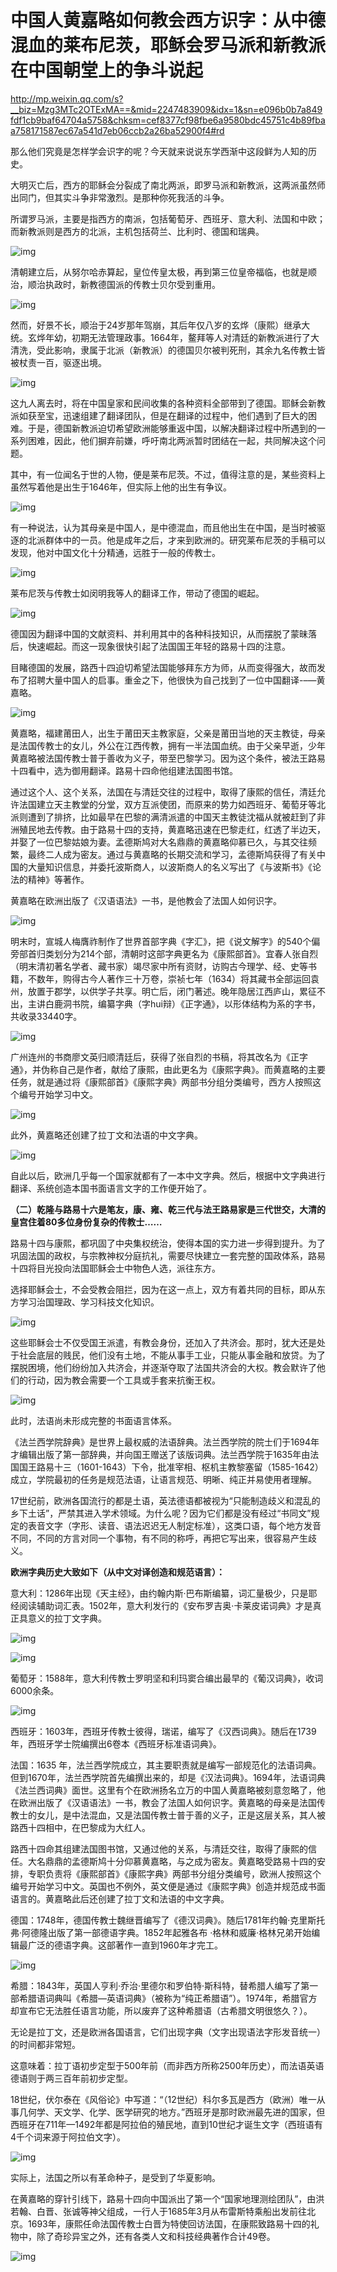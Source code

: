 
# 中国人黄嘉略如何教会西方识字：从中德混血的莱布尼茨，耶稣会罗马派和新教派在中国朝堂上的争斗说起

<http://mp.weixin.qq.com/s?__biz=Mzg3MTc2OTExMA==&mid=2247483909&idx=1&sn=e096b0b7a849fdf1cb9baf64704a5758&chksm=cef8377cf98fbe6a9580bdc45751c4b89fbaa758171587ec67a541d7eb06ccb2a26ba52900f4#rd>

那么他们究竟是怎样学会识字的呢？今天就来说说东学西渐中这段鲜为人知的历史。

大明灭亡后，西方的耶稣会分裂成了南北两派，即罗马派和新教派，这两派虽然师出同门，但其实斗争非常激烈。是那种你死我活的斗争。

所谓罗马派，主要是指西方的南派，包括葡萄牙、西班牙、意大利、法国和中欧；而新教派则是西方的北派，主机包括荷兰、比利时、德国和瑞典。

![img](./img/101-0.jpeg)

清朝建立后，从努尔哈赤算起，皇位传皇太极，再到第三位皇帝福临，也就是顺治，顺治执政时，新教德国派的传教士贝尔受到重用。

![img](./img/101-1.jpeg)

然而，好景不长，顺治于24岁那年驾崩，其后年仅八岁的玄烨（康熙）继承大统。玄烨年幼，初期无法管理政事。1664年，鳌拜等人对清廷的新教派进行了大清洗，受此影响，隶属于北派（新教派）的德国贝尔被判死刑，其余九名传教士皆被杖责一百，驱逐出境。

![img](./img/101-2.jpeg)

这九人离去时，将在中国皇家和民间收集的各种资料全部带到了德国。耶稣会新教派如获至宝，迅速组建了翻译团队，但是在翻译的过程中，他们遇到了巨大的困难。于是，德国新教派迫切希望欧洲能够重返中国，以解决翻译过程中所遇到的一系列困难，因此，他们摒弃前嫌，呼吁南北两派暂时团结在一起，共同解决这个问题。

其中，有一位闻名于世的人物，便是莱布尼茨。不过，值得注意的是，某些资料上虽然写着他是出生于1646年，但实际上他的出生有争议。

![img](./img/101-3.jpeg)

有一种说法，认为其母亲是中国人，是中德混血，而且他出生在中国，是当时被驱逐的北派群体中的一员。他是成年之后，才来到欧洲的。研究莱布尼茨的手稿可以发现，他对中国文化十分精通，远胜于一般的传教士。

![img](./img/101-4.jpeg)

莱布尼茨与传教士如闵明我等人的翻译工作，带动了德国的崛起。

![img](./img/101-5.jpeg)

德国因为翻译中国的文献资料、并利用其中的各种科技知识，从而摆脱了蒙昧落后，快速崛起。而这一现象很快引起了法国国王年轻的路易十四的注意。

目睹德国的发展，路西十四迫切希望法国能够拜东方为师，从而变得强大，故而发布了招聘大量中国人的启事。重金之下，他很快为自己找到了一位中国翻译-&#x2013;&#x2014;黄嘉略。

![img](./img/101-6.jpeg)

黄嘉略，福建莆田人，出生于莆田天主教家庭，父亲是莆田当地的天主教徒，母亲是法国传教士的女儿，外公在江西传教，拥有一半法国血统。由于父亲早逝，少年黄嘉略被法国传教士普于善收为义子，带至巴黎学习。因为这个条件，被法王路易十四看中，选为御用翻译。路易十四命他组建法国图书馆。

通过这个人、这个关系，法国在与清廷交往的过程中，取得了康熙的信任，清廷允许法国建立天主教堂的分堂，双方互派使团，而原来的势力如西班牙、葡萄牙等北派则遭到了排挤，比如最早在巴黎的满清派遣的中国天主教徒沈福从就被赶到了非洲殖民地去传教。由于路易十四的支持，黄嘉略迅速在巴黎走红，红透了半边天，并娶了一位巴黎姑娘为妻。孟德斯鸠对大名鼎鼎的黄嘉略仰慕已久，与其交往频繁，最终二人成为密友。通过与黄嘉略的长期交流和学习，孟德斯鸠获得了有关中国的大量知识信息，并委托波斯商人，以波斯商人的名义写出了《与波斯书》《论法的精神》等著作。

黄嘉略在欧洲出版了《汉语语法》一书，是他教会了法国人如何识字。

![img](./img/101-7.jpeg)

明末时，宣城人梅膺祚制作了世界首部字典《字汇》，把《说文解字》的540个偏旁部首归类划分为214个部，清朝时这部字典更名为《康熙部首》。宜春人张自烈（明末清初著名学者、藏书家）竭尽家中所有资财，访购古今理学、经、史等书籍，不数年，购得古今人著作三十万卷，崇祯七年（1634）将其藏书全部运回袁州，放置于郡学，以供学子共享。明亡后，闭门著述。晚年隐居江西庐山，累征不出，主讲白鹿洞书院，编纂字典（字hui辩）《正字通》，以形体结构为系的字书，共收录33440字。

![img](./img/101-8.jpeg)

广州连州的书商廖文英归顺清廷后，获得了张自烈的书稿，将其改名为《正字通》，并伪称自己是作者，献给了康熙，由此更名为《康熙字典》。而黄嘉略的主要任务，就是通过将《康熙部首》《康熙字典》两部书分组分类编号，西方人按照这个编号开始学习中文。

![img](./img/101-9.jpeg)

此外，黄嘉略还创建了拉丁文和法语的中文字典。

![img](./img/101-10.jpeg)

自此以后，欧洲几乎每一个国家就都有了一本中文字典。然后，根据中文字典进行翻译、系统创造本国书面语言文字的工作便开始了。

**（二）乾隆与路易十六是笔友，康、雍、乾三代与法王路易家是三代世交，大清的皇宫住着80多位身份复杂的传教士&#x2026;&#x2026;**

路易十四与康熙，都巩固了中央集权统治，使得本国的实力进一步得到提升。为了巩固法国的政权，与宗教神权分庭抗礼，需要尽快建立一套完整的国政体系，路易十四将目光投向法国耶稣会士中物色人选，派往东方。

选择耶稣会士，不会受教会阻拦，因为在这一点上，双方有着共同的目标，即从东方学习治国理政、学习科技文化知识。

![img](./img/101-11.jpeg)

这些耶稣会士不仅受国王派遣，有教会身份，还加入了共济会。那时，犹大还是处于社会底层的贱民，他们没有土地，不能从事手工业，只能从事金融和放贷。为了摆脱困境，他们纷纷加入共济会，并逐渐夺取了法国共济会的大权。教会默许了他们的行动，因为教会需要一个工具或手套来抗衡王权。

![img](./img/101-12.jpeg)

此时，法语尚未形成完整的书面语言体系。

《法兰西学院辞典》是世界上最权威的法语辞典。法兰西学院的院士们于1694年才编辑出版了第一部辞典，并向国王赠送了该版词典。法兰西学院于1635年由法国国王路易十三（1601-1643）下令，批准宰相、枢机主教黎塞留（1585-1642）成立，学院最初的任务是规范法语，让语言规范、明晰、纯正并易使用者理解。

17世纪前，欧洲各国流行的都是土语，英法德语都被视为“只能制造歧义和混乱的乡下土话”，严禁其进入学术领域。为什么呢？因为它们都是没有经过“书同文”规定的表音文字（字形、读音、语法迟迟无人制定标准），这类口语，每个地方发音不同，不同的方言对同一个事物，有不同的称呼，再把它写出来，很容易产生歧义。

**欧洲字典历史大致如下（从中文对译创造和规范语言）：**

意大利：1286年出现《天主经》，由约翰内斯·巴布斯编纂，词汇量极少，只是耶经阅读辅助词汇表。1502年，意大利发行的《安布罗吉奥·卡莱皮诺词典》才是真正具意义的拉丁文字典。

![img](./img/101-13.jpeg)

![img](./img/101-14.jpeg)

葡萄牙：1588年，意大利传教士罗明坚和利玛窦合编出最早的《葡汉词典》，收词6000余条。

![img](./img/101-15.jpeg)

西班牙：1603年，西班牙传教士彼得，瑞诺，编写了《汉西词典》。随后在1739年，西班牙学士院编撰出6卷本《西班牙标准语词典》。

法国：1635
年，法兰西学院成立，其主要职责就是编写一部规范化的法语词典。但到1670年，法兰西学院首先编撰出来的，却是《汉法词典》。1694年，法语词典《法兰西词典》面世。这里有个在欧洲扬名立万的中国人黄嘉略被刻意忽略了，他在欧洲出版了《汉语语法》一书，教会了法国人如何识字。黄嘉略的母亲是法国传教士的女儿，是中法混血，又是法国传教士普于善的义子，正是这层关系，其人被路西十四相中，在巴黎成为大红人。

路西十四命其组建法国图书馆，又通过他的关系，与清廷交往，取得了康熙的信任。大名鼎鼎的孟德斯鸠十分仰慕黄嘉略，与之成为密友。黄嘉略受路易十四的安排，专职负责将《康熙部首》《康熙字典》两部书分组分类编号，欧洲人按照这个编号开始学习中文。英国也不例外，英文便是通过《康熙字典》创造并规范成书面语言的。黄嘉略此后还创建了拉丁文和法语的中文字典。

德国：1748年，德国传教士魏继晋编写了《德汉词典》。随后1781年约翰·克里斯托弗·阿德隆出版了第一部德语字典。1852年起雅各布
·格林和威廉·格林兄弟开始编辑最广泛的德语字典。这部著作一直到1960年才完工。

![img](./img/101-16.jpeg)

希腊：1843年，英国人亨利·乔治·里德尔和罗伯特·斯科特，替希腊人编写了第一部希腊语词典叫《希腊&#x2014;英语词典》（被称为“纯正希腊语”）。1974年，希腊官方却宣布它无法胜任语言功能，所以废弃了这种希腊语（古希腊文明很悠久？）。

无论是拉丁文，还是欧洲各国语言，它们出现字典（文字出现语法字形发音统一）的时间都非常短。

这意味着：拉丁语初步定型于500年前（而非西方所称2500年历史），而法语英语德语则于两三百年前初步定型。

18世纪，伏尔泰在《风俗论》中写道：“（12世纪）科尔多瓦是西方（欧洲）唯一从事几何学、天文学、化学、医学研究的地方。”西班牙是那时欧洲最先进的国家，但西班牙在711年&#x2014;1492年都是阿拉伯的殖民地，直到10世纪才诞生文字（西班语有4千个词来源于阿拉伯文字）。

![img](./img/101-17.jpeg)

实际上，法国之所以有革命种子，是受到了华夏影响。

在黄嘉略的穿针引线下，路易十四向中国派出了第一个“国家地理测绘团队”，由洪若翰、白晋、张诚等神父组成，一行人于1685年3月从布雷斯特乘船出发前往北京。1693年，康熙任命法国传教士白晋为特使回访法国，在康熙致路易十四的礼物中，除了奇珍异宝之外，还有各类人文和科技经典著作合计49卷。

![img](./img/101-18.jpeg)

